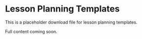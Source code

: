 # Lesson Planning Templates

This is a placeholder download file for lesson planning templates.

Full content coming soon.
